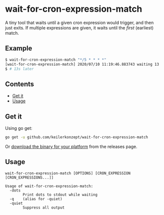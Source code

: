 # wait-for-cron-expression-match

A tiny tool that waits until a given cron expression would trigger, and then just exits. If multiple expressions are given, it waits until the _first_ (earliest) match.

## Example


```sh
$ wait-for-cron-expression-match "*/5 * * * *"
[wait-for-cron-expression-match] 2020/07/10 11:19:46.883743 waiting 13.116478s until next match (2020-07-10T11:20:00+02:00) of cron expression ["*/5 * * * *"]
$ # 13s later
```

## Contents

- [Get it](#get-it)
- [Usage](#usage)

## Get it

Using go get:

```bash
go get -u github.com/keilerkonzept/wait-for-cron-expression-match
```

Or [download the binary for your platform](https://github.com/keilerkonzept/wait-for-cron-expression-match/releases/latest) from the releases page.

## Usage

```text
wait-for-cron-expression-match [OPTIONS] [CRON_EXPRESSION [CRON_EXPRESSIONS...]]

Usage of wait-for-cron-expression-match:
  -dots
    	Print dots to stdout while waiting
  -q	(alias for -quiet)
  -quiet
    	Suppress all output
```
